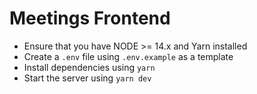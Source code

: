 # Meetings Frontend

- Ensure that you have NODE >= 14.x and Yarn installed
- Create a `.env` file using `.env.example` as a template
- Install dependencies using `yarn`
- Start the server using `yarn dev`